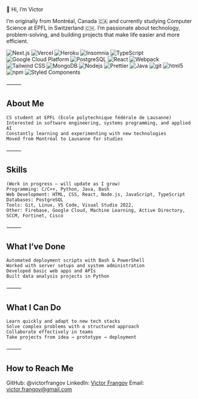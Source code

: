 👋 Hi, I’m Victor

I’m originally from Montréal, Canada 🇨🇦 and currently studying Computer Science at EPFL in Switzerland 🇨🇭.
I’m passionate about technology, problem-solving, and building projects that make life easier and more efficient.

<p>
	<img alt="Next.js" src="https://img.shields.io/badge/-Next.js-000000?style=flat-square&logo=next.js&logoColor=white" />
	<img alt="Vercel" src="https://img.shields.io/badge/-Vercel-000000?style=flat-square&logo=vercel&logoColor=white" />
	<img alt="Heroku" src="https://img.shields.io/badge/-Heroku-430098?style=flat-square&logo=heroku&logoColor=white" />
	<img alt="Insomnia" src="https://img.shields.io/badge/-Insomnia-5849BE?style=flat-square&logo=insomnia&logoColor=white" />
	<img alt="TypeScript" src="https://img.shields.io/badge/-TypeScript-007ACC?style=flat-square&logo=typescript&logoColor=white" />
	<img alt="Google Cloud Platform" src="https://img.shields.io/badge/-Google_Cloud_Platform-1a73e8?style=flat-square&logo=google-cloud&logoColor=white" />
	<img alt="PostgreSQL" src="https://img.shields.io/badge/-PostgreSQL-336791?style=flat-square&logo=postgresql&logoColor=white" />
	<img alt="React" src="https://img.shields.io/badge/-React-45b8d8?style=flat-square&logo=react&logoColor=white" />
	<img alt="Webpack" src="https://img.shields.io/badge/-Webpack-8DD6F9?style=flat-square&logo=webpack&logoColor=white" />
	<img alt="Tailwind CSS" src="https://img.shields.io/badge/-Tailwind_CSS-38B2AC?style=flat-square&logo=tailwind-css&logoColor=white" />
	<img alt="MongoDB" src="https://img.shields.io/badge/-MongoDB-13aa52?style=flat-square&logo=mongodb&logoColor=white" />
	<img alt="Nodejs" src="https://img.shields.io/badge/-Nodejs-43853d?style=flat-square&logo=Node.js&logoColor=white" />
	<img alt="Prettier" src="https://img.shields.io/badge/-Prettier-F7B93E?style=flat-square&logo=prettier&logoColor=white" />
	<img alt="Java" src="https://img.shields.io/badge/Java-ED8B00?style=flat-square&logo=java&logoColor=white" />
	<img alt="git" src="https://img.shields.io/badge/-Git-F05032?style=flat-square&logo=git&logoColor=white" />
	<img alt="html5" src="https://img.shields.io/badge/-HTML5-E34F26?style=flat-square&logo=html5&logoColor=white" />
	<img alt="npm" src="https://img.shields.io/badge/-NPM-CB3837?style=flat-square&logo=npm&logoColor=white" />
	<img alt="Styled Components" src="https://img.shields.io/badge/-Styled_Components-db7092?style=flat-square&logo=styled-components&logoColor=white" />
</p>
⸻

## About Me
	CS student at EPFL (École polytechnique fédérale de Lausanne)
	Interested in software engineering, systems programming, and applied AI
	Constantly learning and experimenting with new technologies
	Moved from Montréal to Lausanne for studies

⸻

## Skills

    (Work in progress – will update as I grow)
	Programming: C/C++, Python, Java, Bash
	Web Development: HTML, CSS, React, Node.js, JavaScript, TypeScript
	Databases: PostgreSQL
	Tools: Git, Linux, VS Code, Visual Studio 2022,
	Other: Firebase, Google Cloud, Machine Learning, Active Directory, SCCM, Fortinet, Cisco

⸻

## What I’ve Done
	Automated deployment scripts with Bash & PowerShell
	Worked with server setups and system administration
	Developed basic web apps and APIs
	Built data analysis projects in Python

⸻

## What I Can Do
	Learn quickly and adapt to new tech stacks
	Solve complex problems with a structured approach
	Collaborate effectively in teams
	Take projects from idea → prototype → deployment

⸻

## How to Reach Me

GitHub: @victorfrangov
LinkedIn: [Victor Frangov](https://www.linkedin.com/in/victor-frangov-4b974a147/)
Email: victor.frangov@gmail.com
